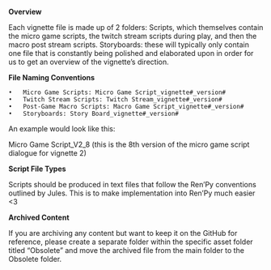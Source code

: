 **Overview**

Each vignette file is made up of 2 folders: Scripts, which themselves contain the micro game scripts, the twitch stream scripts during play, and then the macro post stream scripts. Storyboards: these will typically only contain one file that is constantly being polished and elaborated upon in order for us to get an overview of the vignette’s direction.

**File Naming Conventions**

	•	Micro Game Scripts: Micro Game Script_vignette#_version#
	•	Twitch Stream Scripts: Twitch Stream_vignette#_version#
	•	Post-Game Macro Scripts: Macro Game Script_vignette#_version#
	•	Storyboards: Story Board_vignette#_version#

An example would look like this:

Micro Game Script_V2_8 (this is the 8th version of the micro game script dialogue for vignette 2)

**Script File Types**

Scripts should be produced in text files that follow the Ren’Py conventions outlined by Jules. This is to make implementation into Ren’Py much easier <3

**Archived Content**

If you are archiving any content but want to keep it on the GitHub for reference, please create a separate folder within the specific asset folder titled “Obsolete” and move the archived file from the main folder to the Obsolete folder. 
